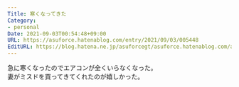```yaml
---
Title: 寒くなってきた
Category:
- personal
Date: 2021-09-03T00:54:48+09:00
URL: https://asuforce.hatenablog.com/entry/2021/09/03/005448
EditURL: https://blog.hatena.ne.jp/asuforcegt/asuforce.hatenablog.com/atom/entry/26006613804113913
---
```


急に寒くなったのでエアコンが全くいらなくなった。  
妻がミスドを買ってきてくれたのが嬉しかった。
